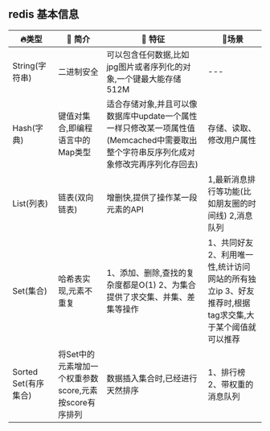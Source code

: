 ## redis 基本信息

|:fire:类型|:book: 简介|:tea: 特征| :car:场景|
|---|---|---|---|
|String(字符串)|	二进制安全	|可以包含任何数据,比如jpg图片或者序列化的对象,一个键最大能存储512M|	---|
|Hash(字典)|	键值对集合,即编程语言中的Map类型|	适合存储对象,并且可以像数据库中update一个属性一样只修改某一项属性值(Memcached中需要取出整个字符串反序列化成对象修改完再序列化存回去)	|存储、读取、修改用户属性|
|List(列表)|	链表(双向链表)|	增删快,提供了操作某一段元素的API|	1,最新消息排行等功能(比如朋友圈的时间线) 2,消息队列|
|Set(集合)|	哈希表实现,元素不重复	|1、添加、删除,查找的复杂度都是O(1) 2、为集合提供了求交集、并集、差集等操作|	1、共同好友 2、利用唯一性,统计访问网站的所有独立ip 3、好友推荐时,根据tag求交集,大于某个阈值就可以推荐|
|Sorted Set(有序集合)|	将Set中的元素增加一个权重参数score,元素按score有序排列|	数据插入集合时,已经进行天然排序	|1、排行榜 2、带权重的消息队列|
